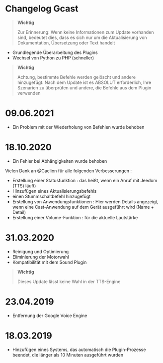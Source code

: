 # Changelog Gcast

>**Wichtig**
>
>Zur Erinnerung: Wenn keine Informationen zum Update vorhanden sind, bedeutet dies, dass es sich nur um die Aktualisierung von Dokumentation, Übersetzung oder Text handelt

- Grundlegende Überarbeitung des Plugins 
- Wechsel von Python zu PHP (schneller)

>**Wichtig**
>
>Achtung, bestimmte Befehle werden gelöscht und andere hinzugefügt. Nach dem Update ist es ABSOLUT erforderlich, Ihre Szenarien zu überprüfen und andere, die Befehle aus dem Plugin verwenden

# 09.06.2021

- Ein Problem mit der Wiederholung von Befehlen wurde behoben

# 18.10.2020

- Ein Fehler bei Abhängigkeiten wurde behoben

Vielen Dank an @Caelion für alle folgenden Verbesserungen :

- Erstellung einer Statusfunktion : das heißt, wenn ein Anruf mit Jeedom (TTS) läuft)
- Hinzufügen eines Aktualisierungsbefehls
- einen Stummschaltbefehl hinzugefügt
- Erstellung von Anwendungsfunktionen : Hier werden Details angezeigt, wenn eine Cast-Anwendung auf dem Gerät ausgeführt wird (Name + Detail)
- Erstellung einer Volume-Funktion : für die aktuelle Lautstärke

# 31.03.2020

- Reinigung und Optimierung
- Eliminierung der Motorwahl
- Kompatibilität mit dem Sound Plugin

>**Wichtig**
>
>Dieses Update lässt keine Wahl in der TTS-Engine


# 23.04.2019

- Entfernung der Google Voice Engine

# 18.03.2019

- Hinzufügen eines Systems, das automatisch die Plugin-Prozesse beendet, die länger als 10 Minuten ausgeführt wurden
